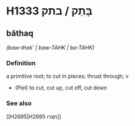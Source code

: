 # H1333 בָּתַק / בתק

## bâthaq

_(baw-thak' | baw-TAHK | ba-TAHK)_

### Definition

a primitive root; to cut in pieces; thrust through; v

- (Piel) to cut, cut up, cut off, cut down

### See also

[[H2695|H2695 חצרו]]
